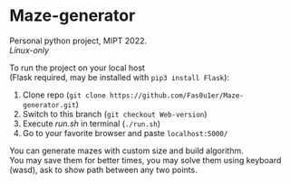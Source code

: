 # Maze-generator
Personal python project, MIPT 2022. \
_Linux-only_

To run the project on your local host \
(Flask required, may be installed with `pip3 install Flask`):
1) Clone repo (`git clone https://github.com/Fas0u1er/Maze-generator.git`)
2) Switch to this branch (`git checkout Web-version`)
3) Execute _run.sh_ in terminal (`./run.sh`)
4) Go to your favorite browser and paste `localhost:5000/`

You can generate mazes with custom size and build algorithm. \
You may save them for better times, you may solve them using keyboard (wasd),
ask to show path between any two points.
